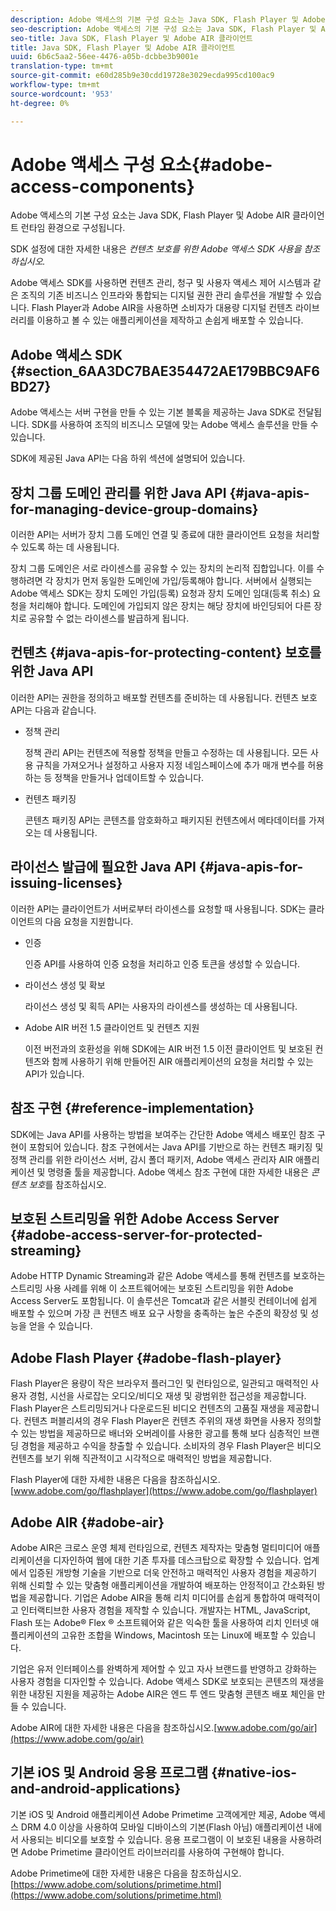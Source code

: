 ```yaml
---
description: Adobe 액세스의 기본 구성 요소는 Java SDK, Flash Player 및 Adobe AIR 클라이언트 런타임 환경으로 구성됩니다.
seo-description: Adobe 액세스의 기본 구성 요소는 Java SDK, Flash Player 및 Adobe AIR 클라이언트 런타임 환경으로 구성됩니다.
seo-title: Java SDK, Flash Player 및 Adobe AIR 클라이언트
title: Java SDK, Flash Player 및 Adobe AIR 클라이언트
uuid: 6b6c5aa2-56ee-4476-a05b-dcbbe3b9001e
translation-type: tm+mt
source-git-commit: e60d285b9e30cdd19728e3029ecda995cd100ac9
workflow-type: tm+mt
source-wordcount: '953'
ht-degree: 0%

---
```



# Adobe 액세스 구성 요소{#adobe-access-components}

Adobe 액세스의 기본 구성 요소는 Java SDK, Flash Player 및 Adobe AIR 클라이언트 런타임 환경으로 구성됩니다.

SDK 설정에 대한 자세한 내용은 *컨텐츠 보호를 위한 Adobe 액세스 SDK 사용을 참조하십시오.*

Adobe 액세스 SDK를 사용하면 컨텐츠 관리, 청구 및 사용자 액세스 제어 시스템과 같은 조직의 기존 비즈니스 인프라와 통합되는 디지털 권한 관리 솔루션을 개발할 수 있습니다. Flash Player과 Adobe AIR을 사용하면 소비자가 대용량 디지털 컨텐츠 라이브러리를 이용하고 볼 수 있는 애플리케이션을 제작하고 손쉽게 배포할 수 있습니다.

## Adobe 액세스 SDK {#section_6AA3DC7BAE354472AE179BBC9AF6BD27}

Adobe 액세스는 서버 구현을 만들 수 있는 기본 블록을 제공하는 Java SDK로 전달됩니다. SDK를 사용하여 조직의 비즈니스 모델에 맞는 Adobe 액세스 솔루션을 만들 수 있습니다.

SDK에 제공된 Java API는 다음 하위 섹션에 설명되어 있습니다.

## 장치 그룹 도메인 관리를 위한 Java API {#java-apis-for-managing-device-group-domains}

이러한 API는 서버가 장치 그룹 도메인 연결 및 종료에 대한 클라이언트 요청을 처리할 수 있도록 하는 데 사용됩니다.

장치 그룹 도메인은 서로 라이센스를 공유할 수 있는 장치의 논리적 집합입니다. 이를 수행하려면 각 장치가 먼저 동일한 도메인에 가입/등록해야 합니다. 서버에서 실행되는 Adobe 액세스 SDK는 장치 도메인 가입(등록) 요청과 장치 도메인 임대(등록 취소) 요청을 처리해야 합니다. 도메인에 가입되지 않은 장치는 해당 장치에 바인딩되어 다른 장치로 공유할 수 없는 라이센스를 발급하게 됩니다.

## 컨텐츠 {#java-apis-for-protecting-content} 보호를 위한 Java API

이러한 API는 권한을 정의하고 배포할 컨텐츠를 준비하는 데 사용됩니다. 컨텐츠 보호 API는 다음과 같습니다.

* 정책 관리

   정책 관리 API는 컨텐츠에 적용할 정책을 만들고 수정하는 데 사용됩니다. 모든 사용 규칙을 가져오거나 설정하고 사용자 지정 네임스페이스에 추가 매개 변수를 허용하는 등 정책을 만들거나 업데이트할 수 있습니다.

* 컨텐츠 패키징

   콘텐츠 패키징 API는 콘텐츠를 암호화하고 패키지된 컨텐츠에서 메타데이터를 가져오는 데 사용됩니다.

## 라이선스 발급에 필요한 Java API {#java-apis-for-issuing-licenses}

이러한 API는 클라이언트가 서버로부터 라이센스를 요청할 때 사용됩니다. SDK는 클라이언트의 다음 요청을 지원합니다.

* 인증

   인증 API를 사용하여 인증 요청을 처리하고 인증 토큰을 생성할 수 있습니다.

* 라이선스 생성 및 확보

   라이선스 생성 및 획득 API는 사용자의 라이센스를 생성하는 데 사용됩니다.

* Adobe AIR 버전 1.5 클라이언트 및 컨텐츠 지원

   이전 버전과의 호환성을 위해 SDK에는 AIR 버전 1.5 이전 클라이언트 및 보호된 컨텐츠와 함께 사용하기 위해 만들어진 AIR 애플리케이션의 요청을 처리할 수 있는 API가 있습니다.

## 참조 구현 {#reference-implementation}

SDK에는 Java API를 사용하는 방법을 보여주는 간단한 Adobe 액세스 배포인 참조 구현이 포함되어 있습니다. 참조 구현에서는 Java API를 기반으로 하는 컨텐츠 패키징 및 정책 관리를 위한 라이선스 서버, 감시 폴더 패키저, Adobe 액세스 관리자 AIR 애플리케이션 및 명령줄 툴을 제공합니다. Adobe 액세스 참조 구현에 대한 자세한 내용은 *콘텐츠 보호*&#x200B;를 참조하십시오.

## 보호된 스트리밍을 위한 Adobe Access Server {#adobe-access-server-for-protected-streaming}

Adobe HTTP Dynamic Streaming과 같은 Adobe 액세스를 통해 컨텐츠를 보호하는 스트리밍 사용 사례를 위해 이 소프트웨어에는 보호된 스트리밍을 위한 Adobe Access Server도 포함됩니다. 이 솔루션은 Tomcat과 같은 서블릿 컨테이너에 쉽게 배포할 수 있으며 가장 큰 컨텐츠 배포 요구 사항을 충족하는 높은 수준의 확장성 및 성능을 얻을 수 있습니다.

## Adobe Flash Player {#adobe-flash-player}

Flash Player은 용량이 작은 브라우저 플러그인 및 런타임으로, 일관되고 매력적인 사용자 경험, 시선을 사로잡는 오디오/비디오 재생 및 광범위한 접근성을 제공합니다. Flash Player은 스트리밍되거나 다운로드된 비디오 컨텐츠의 고품질 재생을 제공합니다. 컨텐츠 퍼블리셔의 경우 Flash Player은 컨텐츠 주위의 재생 화면을 사용자 정의할 수 있는 방법을 제공하므로 배너와 오버레이를 사용한 광고를 통해 보다 심층적인 브랜딩 경험을 제공하고 수익을 창출할 수 있습니다. 소비자의 경우 Flash Player은 비디오 컨텐츠를 보기 위해 직관적이고 시각적으로 매력적인 방법을 제공합니다.

Flash Player에 대한 자세한 내용은 다음을 참조하십시오.[www.adobe.com/go/flashplayer](https://www.adobe.com/go/flashplayer)

## Adobe AIR {#adobe-air}

Adobe AIR은 크로스 운영 체제 런타임으로, 컨텐츠 제작자는 맞춤형 멀티미디어 애플리케이션을 디자인하여 웹에 대한 기존 투자를 데스크탑으로 확장할 수 있습니다. 업계에서 입증된 개방형 기술을 기반으로 더욱 안전하고 매력적인 사용자 경험을 제공하기 위해 신뢰할 수 있는 맞춤형 애플리케이션을 개발하여 배포하는 안정적이고 간소화된 방법을 제공합니다. 기업은 Adobe AIR을 통해 리치 미디어를 손쉽게 통합하여 매력적이고 인터랙티브한 사용자 경험을 제작할 수 있습니다. 개발자는 HTML, JavaScript, Flash 또는 Adobe® Flex ® 소프트웨어와 같은 익숙한 툴을 사용하여 리치 인터넷 애플리케이션의 고유한 조합을 Windows, Macintosh 또는 Linux에 배포할 수 있습니다.

기업은 유저 인터페이스를 완벽하게 제어할 수 있고 자사 브랜드를 반영하고 강화하는 사용자 경험을 디자인할 수 있습니다. Adobe 액세스 SDK로 보호되는 콘텐츠의 재생을 위한 내장된 지원을 제공하는 Adobe AIR은 엔드 투 엔드 맞춤형 콘텐츠 배포 체인을 만들 수 있습니다.

Adobe AIR에 대한 자세한 내용은 다음을 참조하십시오.[www.adobe.com/go/air](https://www.adobe.com/go/air)

## 기본 iOS 및 Android 응용 프로그램 {#native-ios-and-android-applications}

기본 iOS 및 Android 애플리케이션 Adobe Primetime 고객에게만 제공, Adobe 액세스 DRM 4.0 이상을 사용하여 모바일 디바이스의 기본(Flash 아님) 애플리케이션 내에서 사용되는 비디오를 보호할 수 있습니다. 응용 프로그램이 이 보호된 내용을 사용하려면 Adobe Primetime 클라이언트 라이브러리를 사용하여 구현해야 합니다.

Adobe Primetime에 대한 자세한 내용은 다음을 참조하십시오.[https://www.adobe.com/solutions/primetime.html](https://www.adobe.com/solutions/primetime.html)